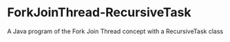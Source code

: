 # ForkJoinThread-RecursiveTask
A Java program of the Fork Join Thread concept with a RecursiveTask class
